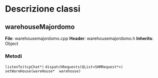 Descrizione  classi
==================

warehouseMajordomo
------------------

**File**:  warehousemajordomo.cpp
**Header**:  warehousemajordomo.h
**Inherits**:  Object

### Metodi

`listenTo(tcpChat*)`
`dispatchRequests(QList<SHMRequest*>)`
`setWareHouse(wareHouse*  warehouse)`


